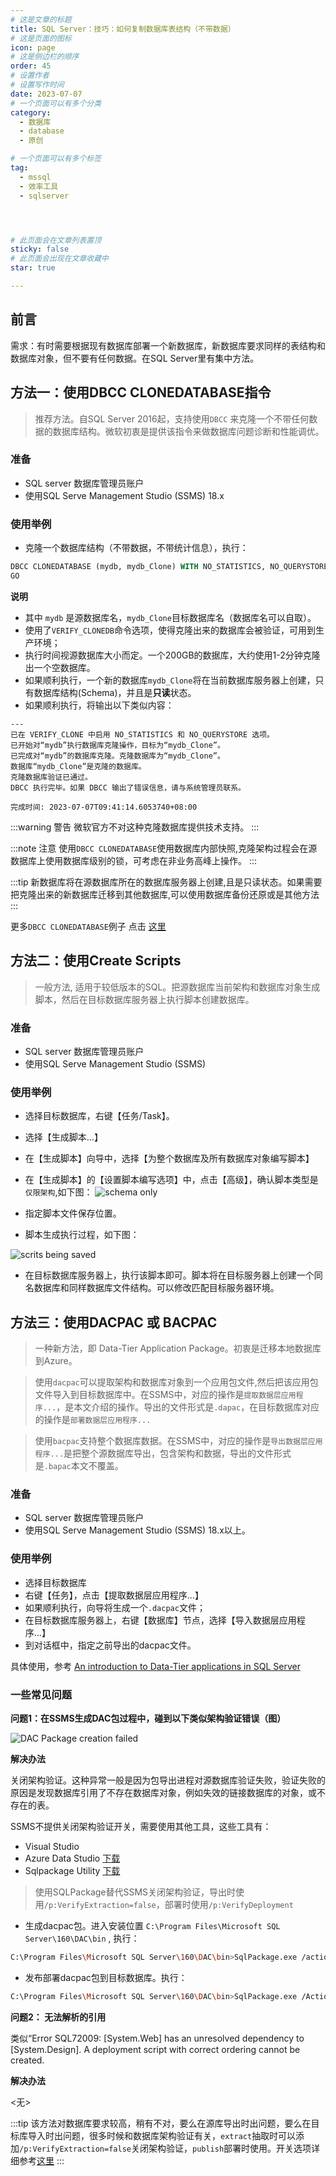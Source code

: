 ```yaml
---
# 这是文章的标题
title: SQL Server：技巧：如何复制数据库表结构（不带数据）
# 这是页面的图标
icon: page
# 这是侧边栏的顺序
order: 45
# 设置作者
# 设置写作时间
date: 2023-07-07
# 一个页面可以有多个分类
category:
  - 数据库
  - database
  - 原创

# 一个页面可以有多个标签
tag:
  - mssql
  - 效率工具
  - sqlserver




# 此页面会在文章列表置顶
sticky: false
# 此页面会出现在文章收藏中
star: true

---
```



## 前言 

需求：有时需要根据现有数据库部署一个新数据库，新数据库要求同样的表结构和数据库对象，但不要有任何数据。在SQL Server里有集中方法。



## 方法一：使用DBCC CLONEDATABASE指令

> 推荐方法。自SQL Server 2016起，支持使用`DBCC` 来克隆一个不带任何数据的数据库结构。微软初衷是提供该指令来做数据库问题诊断和性能调优。

### 准备
- SQL server 数据库管理员账户
- 使用SQL Serve Management Studio (SSMS) 18.x

### 使用举例

- 克隆一个数据库结构（不带数据，不带统计信息），执行：
```sql 
DBCC CLONEDATABASE (mydb, mydb_Clone) WITH NO_STATISTICS, NO_QUERYSTORE,VERIFY_CLONEDB;
GO
```

**说明**

- 其中 `mydb` 是源数据库名，`mydb_Clone`目标数据库名（数据库名可以自取）。
- 使用了`VERIFY_CLONEDB`命令选项，使得克隆出来的数据库会被验证，可用到生产环境；
- 执行时间视源数据库大小而定。一个200GB的数据库，大约使用1-2分钟克隆出一个空数据库。
- 如果顺利执行，一个新的数据库`mydb_Clone`将在当前数据库服务器上创建，只有数据库结构(Schema)，并且是**只读**状态。
- 如果顺利执行，将输出以下类似内容：
```
---
已在 VERIFY_CLONE 中启用 NO_STATISTICS 和 NO_QUERYSTORE 选项。
已开始对“mydb”执行数据库克隆操作，目标为“mydb_Clone”。
已完成对“mydb”的数据库克隆。克隆数据库为“mydb_Clone”。
数据库“mydb_Clone”是克隆的数据库。
克隆数据库验证已通过。
DBCC 执行完毕。如果 DBCC 输出了错误信息，请与系统管理员联系。

完成时间: 2023-07-07T09:41:14.6053740+08:00
```

:::warning 警告
微软官方不对这种克隆数据库提供技术支持。
:::

:::note 注意
使用`DBCC CLONEDATABASE`使用数据库内部快照,克隆架构过程会在源数据库上使用数据库级别的锁，可考虑在非业务高峰上操作。
:::

:::tip 
新数据库将在源数据库所在的数据库服务器上创建,且是只读状态。如果需要把克隆出来的新数据库迁移到其他数据库,可以使用数据库备份还原或是其他方法
:::

更多`DBCC CLONEDATABASE`例子 点击 [这里](https://learn.microsoft.com/en-us/sql/t-sql/database-console-commands/dbcc-clonedatabase-transact-sql?view=sql-server-ver16)


## 方法二：使用Create Scripts

> 一般方法, 适用于较低版本的SQL。把源数据库当前架构和数据库对象生成脚本，然后在目标数据库服务器上执行脚本创建数据库。

### 准备
- SQL server 数据库管理员账户
- 使用SQL Serve Management Studio (SSMS) 

### 使用举例

- 选择目标数据库，右键【任务/Task】。
- 选择【生成脚本...】
- 在【生成脚本】向导中，选择【为整个数据库及所有数据库对象编写脚本】
- 在【生成脚本】的【设置脚本编写选项】中，点击【高级】，确认脚本类型是`仅限架构`,如下图：
![schema only](../../PostImages/post45_db_mssql_copy_schema_create_scripts_options_schema_only.jpg)

- 指定脚本文件保存位置。
- 脚本生成执行过程，如下图：

![scrits being saved](../../PostImages/post45_db_mssql_copy_schema_create_scripts_progress.jpg)

- 在目标数据库服务器上，执行该脚本即可。脚本将在目标服务器上创建一个同名数据库和同样数据库文件结构。可以修改匹配目标服务器环境。

## 方法三：使用DACPAC 或 BACPAC


> 一种新方法，即 Data-Tier Application Package。初衷是迁移本地数据库到Azure。

> 使用`dacpac`可以提取架构和数据库对象到一个应用包文件,然后把该应用包文件导入到目标数据库中。在SSMS中，对应的操作是`提取数据层应用程序...`，是本文介绍的操作。导出的文件形式是`.dapac`，在目标数据库对应的操作是`部署数据层应用程序...`


> 使用`bacpac`支持整个数据库数据。在SSMS中，对应的操作是`导出数据层应用程序...`是把整个源数据库导出，包含架构和数据，导出的文件形式是`.bapac`本文不覆盖。


### 准备
- SQL server 数据库管理员账户
- 使用SQL Serve Management Studio (SSMS) 18.x以上。

### 使用举例

- 选择目标数据库
- 右键【任务】，点击【提取数据层应用程序...】
- 如果顺利执行，向导将生成一个`.dacpac`文件；
- 在目标数据库服务器上，右键【数据库】节点，选择【导入数据层应用程序...】
- 到对话框中，指定之前导出的dacpac文件。

具体使用，参考 [An introduction to Data-Tier applications in SQL Server](https://www.sqlshack.com/an-introduction-to-data-tier-applications-in-sql-server/)


### 一些常见问题

**问题1：在SSMS生成DAC包过程中，碰到以下类似架构验证错误（图）**

![DAC Package creation failed](../../PostImages/post45_db_mssql_copy_schema_dacpac_exception.jpg)

**解决办法**

关闭架构验证。这种异常一般是因为包导出进程对源数据库验证失败，验证失败的原因是发现数据库引用了不存在数据库对象，例如失效的链接数据库的对象，或不存在的表。

SSMS不提供关闭架构验证开关，需要使用其他工具，这些工具有：

- Visual Studio
- Azure Data Studio [下载](https://learn.microsoft.com/en-us/sql/azure-data-studio/download-azure-data-studio?view=sql-server-ver16&tabs=redhat-install%2Credhat-uninstall#download-azure-data-studio)
- Sqlpackage Utility [下载](https://learn.microsoft.com/en-us/sql/tools/sqlpackage/sqlpackage-download?view=sql-server-ver16)


> 使用SQLPackage替代SSMS关闭架构验证，导出时使用`/p:VerifyExtraction=false`，部署时使用`/p:VerifyDeployment`

- 生成dacpac包。进入安装位置  `C:\Program Files\Microsoft SQL Server\160\DAC\bin` , 执行：

```bash
C:\Program Files\Microsoft SQL Server\160\DAC\bin>SqlPackage.exe /action:Extract /TargetFile:"c:\mydb.dacpac" /SourceConnectionString:"Integrated Security=SSPI;Persist Security Info=False;Initial Catalog=ecology;Data Source=mydb.example.com;TrustServerCertificate=true"
```
- 发布部署dacpac包到目标数据库。执行：

``` bash
C:\Program Files\Microsoft SQL Server\160\DAC\bin>SqlPackage.exe /Action:Publish /p:VerifyDeployment=false /SourceFile:"c:\mydb.dacpac" /TargetDatabaseName: <DatabaseName> /TargetServerName:"<Server Name>"  /TargetTrustServerCertificate:True
``` 


**问题2： 无法解析的引用**

 类似“Error SQL72009: [System.Web] has an unresolved dependency to [System.Design]. A deployment script with correct ordering cannot be created.

 **解决办法**


<无>

:::tip 
该方法对数据库要求较高，稍有不对，要么在源库导出时出问题，要么在目标库导入时出问题，很多时候和数据库架构验证有关，`extract`抽取时可以添加`/p:VerifyExtraction=false`关闭架构验证，`publish`部署时使用。开关选项详细参考[这里](https://learn.microsoft.com/en-us/sql/tools/sqlpackage/sqlpackage?view=sql-server-ver16&redirectedfrom=MSDN)
:::



> 